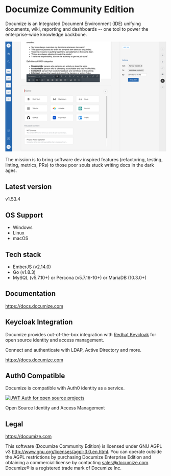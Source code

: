 # Documize Community Edition

Documize is an Integrated Document Environment (IDE) unifying documents, wiki, reporting and dashboards -- one tool to power the enterprise-wide knowledge backbone.

![Alt text](screenshot.png "Documize")

The mission is to bring software dev inspired features (refactoring, testing, linting, metrics, PRs) to those poor souls stuck writing docs in the dark ages.

## Latest version

v1.53.4

## OS Support

- Windows
- Linux
- macOS

## Tech stack

- EmberJS (v2.14.0)
- Go (v1.8.3)
- MySQL (v5.7.10+) or Percona (v5.7.16-10+) or MariaDB (10.3.0+)

## Documentation

<https://docs.documize.com>

## Keycloak Integration

Documize provides out-of-the-box integration with [Redhat Keycloak](http://www.keycloak.org) for open source identity and access management.

Connect and authenticate with LDAP, Active Directory and more.

<https://docs.documize.com>

## Auth0 Compatible

Documize is compatible with Auth0 identity as a service.

[![JWT Auth for open source projects](https://cdn.auth0.com/oss/badges/a0-badge-dark.png)](https://auth0.com/?utm_source=oss&utm_medium=gp&utm_campaign=oss)

Open Source Identity and Access Management

## Legal

<https://documize.com>

This software (Documize Community Edition) is licensed under GNU AGPL v3 <http://www.gnu.org/licenses/agpl-3.0.en.html>. You can operate outside the AGPL restrictions by purchasing Documize Enterprise Edition and obtaining a commercial license by contacting <sales@documize.com>. Documize® is a registered trade mark of Documize Inc.
